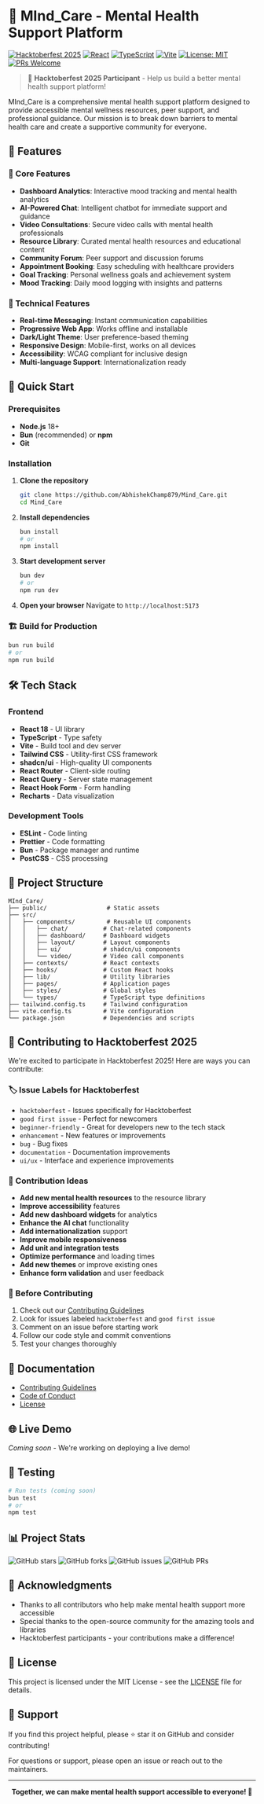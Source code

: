 # 🧠 MInd_Care - Mental Health Support Platform

[![Hacktoberfest 2025](https://img.shields.io/badge/Hacktoberfest-2025-orange.svg)](https://hacktoberfest.com/)
[![React](https://img.shields.io/badge/React-18.3.1-blue.svg)](https://reactjs.org/)
[![TypeScript](https://img.shields.io/badge/TypeScript-5.8.3-blue.svg)](https://www.typescriptlang.org/)
[![Vite](https://img.shields.io/badge/Vite-5.4.19-646CFF.svg)](https://vitejs.dev/)
[![License: MIT](https://img.shields.io/badge/License-MIT-yellow.svg)](LICENSE)
[![PRs Welcome](https://img.shields.io/badge/PRs-welcome-brightgreen.svg)](CONTRIBUTING.md)

> 🎯 **Hacktoberfest 2025 Participant** - Help us build a better mental health support platform!

MInd_Care is a comprehensive mental health support platform designed to provide accessible mental wellness resources, peer support, and professional guidance. Our mission is to break down barriers to mental health care and create a supportive community for everyone.

## 🌟 Features

### 🎯 Core Features
- **Dashboard Analytics**: Interactive mood tracking and mental health analytics
- **AI-Powered Chat**: Intelligent chatbot for immediate support and guidance
- **Video Consultations**: Secure video calls with mental health professionals
- **Resource Library**: Curated mental health resources and educational content
- **Community Forum**: Peer support and discussion forums
- **Appointment Booking**: Easy scheduling with healthcare providers
- **Goal Tracking**: Personal wellness goals and achievement system
- **Mood Tracking**: Daily mood logging with insights and patterns

### 🔧 Technical Features
- **Real-time Messaging**: Instant communication capabilities
- **Progressive Web App**: Works offline and installable
- **Dark/Light Theme**: User preference-based theming
- **Responsive Design**: Mobile-first, works on all devices
- **Accessibility**: WCAG compliant for inclusive design
- **Multi-language Support**: Internationalization ready

## 🚀 Quick Start

### Prerequisites
- **Node.js** 18+ 
- **Bun** (recommended) or **npm**
- **Git**

### Installation

1. **Clone the repository**
   ```bash
   git clone https://github.com/AbhishekChamp879/Mind_Care.git
   cd Mind_Care
   ```

2. **Install dependencies**
   ```bash
   bun install
   # or
   npm install
   ```

3. **Start development server**
   ```bash
   bun dev
   # or
   npm run dev
   ```

4. **Open your browser**
   Navigate to `http://localhost:5173`

### 🏗️ Build for Production
```bash
bun run build
# or
npm run build
```

## 🛠️ Tech Stack

### Frontend
- **React 18** - UI library
- **TypeScript** - Type safety
- **Vite** - Build tool and dev server
- **Tailwind CSS** - Utility-first CSS framework
- **shadcn/ui** - High-quality UI components
- **React Router** - Client-side routing
- **React Query** - Server state management
- **React Hook Form** - Form handling
- **Recharts** - Data visualization

### Development Tools
- **ESLint** - Code linting
- **Prettier** - Code formatting
- **Bun** - Package manager and runtime
- **PostCSS** - CSS processing

## 📁 Project Structure

```
MInd_Care/
├── public/                 # Static assets
├── src/
│   ├── components/         # Reusable UI components
│   │   ├── chat/          # Chat-related components
│   │   ├── dashboard/     # Dashboard widgets
│   │   ├── layout/        # Layout components
│   │   ├── ui/            # shadcn/ui components
│   │   └── video/         # Video call components
│   ├── contexts/          # React contexts
│   ├── hooks/             # Custom React hooks
│   ├── lib/               # Utility libraries
│   ├── pages/             # Application pages
│   ├── styles/            # Global styles
│   └── types/             # TypeScript type definitions
├── tailwind.config.ts     # Tailwind configuration
├── vite.config.ts         # Vite configuration
└── package.json           # Dependencies and scripts
```

## 🤝 Contributing to Hacktoberfest 2025

We're excited to participate in Hacktoberfest 2025! Here are ways you can contribute:

### 🏷️ Issue Labels for Hacktoberfest
- `hacktoberfest` - Issues specifically for Hacktoberfest
- `good first issue` - Perfect for newcomers
- `beginner-friendly` - Great for developers new to the tech stack
- `enhancement` - New features or improvements
- `bug` - Bug fixes
- `documentation` - Documentation improvements
- `ui/ux` - Interface and experience improvements

### 🎯 Contribution Ideas
- **Add new mental health resources** to the resource library
- **Improve accessibility** features
- **Add new dashboard widgets** for analytics
- **Enhance the AI chat** functionality
- **Add internationalization** support
- **Improve mobile responsiveness**
- **Add unit and integration tests**
- **Optimize performance** and loading times
- **Add new themes** or improve existing ones
- **Enhance form validation** and user feedback

### 📝 Before Contributing
1. Check out our [Contributing Guidelines](CONTRIBUTING.md)
2. Look for issues labeled `hacktoberfest` and `good first issue`
3. Comment on an issue before starting work
4. Follow our code style and commit conventions
5. Test your changes thoroughly

## 📖 Documentation

- [Contributing Guidelines](CONTRIBUTING.md)
- [Code of Conduct](CODE_OF_CONDUCT.md)
- [License](LICENSE)

## 🌐 Live Demo

*Coming soon* - We're working on deploying a live demo!

## 🧪 Testing

```bash
# Run tests (coming soon)
bun test
# or
npm test
```

## 📊 Project Stats

![GitHub stars](https://img.shields.io/github/stars/AbhishekChamp879/MInd_Care)
![GitHub forks](https://img.shields.io/github/forks/AbhishekChamp879/MInd_Care)
![GitHub issues](https://img.shields.io/github/issues/AbhishekChamp879/MInd_Care)
![GitHub PRs](https://img.shields.io/github/issues-pr/AbhishekChamp879/MInd_Care)

## 🙏 Acknowledgments

- Thanks to all contributors who help make mental health support more accessible
- Special thanks to the open-source community for the amazing tools and libraries
- Hacktoberfest participants - your contributions make a difference!

## 📄 License

This project is licensed under the MIT License - see the [LICENSE](LICENSE) file for details.

## 🤝 Support

If you find this project helpful, please ⭐ star it on GitHub and consider contributing!

For questions or support, please open an issue or reach out to the maintainers.

---

<div align="center">
  <strong>Together, we can make mental health support accessible to everyone! 🌟</strong>
</div>